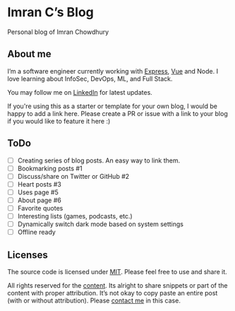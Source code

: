 # Imran C’s Blog

Personal blog of Imran Chowdhury

## About me

I’m a software engineer currently working with [Express](https://expressjs.com), [Vue](https://vuejs.org) and Node. I love learning about InfoSec, DevOps, ML, and Full Stack.

You may follow me on [LinkedIn](https://www.linkedin.com/in/imran-chowdhury-110865196/) for latest updates.

If you're using this as a starter or template for your own blog, I would be happy to add a link here. Please create a PR or issue with a link to your blog if you would like to feature it here :)

## ToDo

- [ ] Creating series of blog posts. An easy way to link them.
- [ ] Bookmarking posts #1
- [ ] Discuss/share on Twitter or GitHub #2
- [ ] Heart posts #3
- [ ] Uses page #5
- [ ] About page #6
- [ ] Favorite quotes
- [ ] Interesting lists (games, podcasts, etc.)
- [ ] Dynamically switch dark mode based on system settings
- [ ] Offline ready

## Licenses

The source code is licensed under [MIT](./LICENSE-src). Please feel free to use and share it.

All rights reserved for the [content](./LICENSE-content). Its alright to share snippets or part of the content with proper attribution. It’s not okay to copy paste an entire post (with or without attribution). Please [contact me](https://divyanshu013.dev) in this case.
